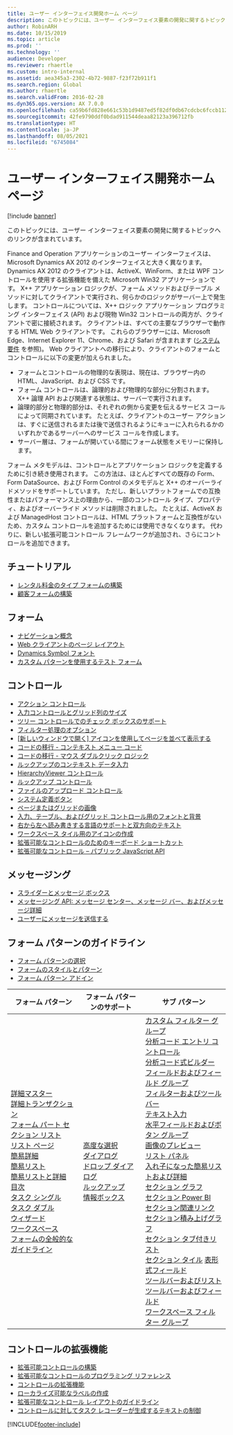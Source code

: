 ```yaml
---
title: ユーザー インターフェイス開発ホーム ページ
description: このトピックには、ユーザー インターフェイス要素の開発に関するトピックへのリンクが含まれています。
author: RobinARH
ms.date: 10/15/2019
ms.topic: article
ms.prod: ''
ms.technology: ''
audience: Developer
ms.reviewer: rhaertle
ms.custom: intro-internal
ms.assetid: aea345a3-2302-4b72-9887-f23f72b911f1
ms.search.region: Global
ms.author: rhaertle
ms.search.validFrom: 2016-02-28
ms.dyn365.ops.version: AX 7.0.0
ms.openlocfilehash: ca59b6fd828e661c53b1d9487ed5f82df0db67cdcbc6fccb1129e2f392c464ad
ms.sourcegitcommit: 42fe9790ddf0bdad911544deaa82123a396712fb
ms.translationtype: HT
ms.contentlocale: ja-JP
ms.lasthandoff: 08/05/2021
ms.locfileid: "6745084"
---
```

# <a name="user-interface-development-home-page"></a>ユーザー インターフェイス開発ホーム ページ

[!include [banner](../includes/banner.md)]

このトピックには、ユーザー インターフェイス要素の開発に関するトピックへのリンクが含まれています。

Finance and Operation アプリケーションのユーザー インターフェイスは、 Microsoft Dynamics AX 2012 のインターフェイスと大きく異なります。 Dynamics AX 2012 のクライアントは、ActiveX、WinForm、または WPF コントロールを使用する拡張機能を備えた Microsoft Win32 アプリケーションです。 X++ アプリケーション ロジックが、フォーム メソッドおよびテーブル メソッドに対してクライアントで実行され、何らかのロジックがサーバー上で発生します。 コントロールについては、X++ ロジック アプリケーション プログラミング インターフェイス (API) および現物 Win32 コントロールの両方が、クライアントで密に接続されます。 クライアントは、すべての主要なブラウザーで動作する HTML Web クライアントです。 これらのブラウザーには、Microsoft Edge、Internet Explorer 11、Chrome、および Safari が含まれます ([システム要件](../../fin-ops/get-started/system-requirements.md) を参照)。 Web クライアントへの移行により、クライアントのフォームとコントロールに以下の変更が加えられました。

-   フォームとコントロールの物理的な表現は、現在は、ブラウザー内の HTML、JavaScript、および CSS です。
-   フォーム コントロールは、論理的および物理的な部分に分割されます。 X++ 論理 API および関連する状態は、サーバーで実行されます。
-   論理的部分と物理的部分は、それぞれの側から変更を伝えるサービス コールによって同期されています。 たとえば、クライアントのユーザー アクションは、すぐに送信されるまたは後で送信されるようにキューに入れられるかのいずれかであるサーバーへのサービス コールを作成します。
-   サーバー層は、フォームが開いている間にフォーム状態をメモリーに保持します。

フォーム メタモデルは、コントロールとアプリケーション ロジックを定義するために引き続き使用されます。 この方法は、ほとんどすべての既存の Form、Form DataSource、および Form Control のメタモデルと X++ のオーバーライドメソッドをサポートしています。 ただし、新しいプラットフォームでの互換性またはパフォーマンス上の理由から、一部のコントロール タイプ、プロパティ、およびオーバーライド メソッドは削除されました。 たとえば、ActiveX および ManagedHost コントロールは、HTML プラットフォームと互換性がないため、カスタム コントロールを追加するためには使用できなくなります。 代わりに、新しい拡張可能コントロール フレームワークが追加され、さらにコントロールを追加できます。

## <a name="tutorials"></a>チュートリアル
-   [レンタル料金のタイプ フォームの構築](build-rental-charge-type-form.md)
-   [顧客フォームの構築](build-customer-form.md)

## <a name="forms"></a>フォーム
-   [ナビゲーション概念](page-navigation.md)
-   [Web クライアントのページ レイアウト](page-layout.md)
-   [Dynamics Symbol フォント](symbol-font.md)
-   [カスタム パターンを使用するテスト フォーム](testing-forms-custom-patterns.md)

## <a name="controls"></a>コントロール
-   [アクション コントロール](action-controls.md)
-   [入力コントロールとグリッド列のサイズ](sizing-input-controls-grid-columns.md)
-   [ツリー コントロールでのチェック ボックスのサポート](check-box-tree-controls.md)
-   [フィルター処理のオプション](filtering.md)
-   [[新しいウィンドウで開く] アイコンを使用してページを並べて表示する](../../fin-ops/get-started/display-pages-side-by-side.md)
-   [コードの移行 - コンテキスト メニュー コード](../migration-upgrade/code-migration-context-menus.md)
-   [コードの移行 - マウス ダブルクリック ロジック](../migration-upgrade/code-migration-double-click.md)
-   [ルックアップのコンテキスト データ入力](contextual-data-entry-lookups.md)
-   [HierarchyViewer コントロール](hierarchy-viewer-control.md)
-   [ルックアップ コントロール](lookups-controls.md)
-   [ファイルのアップロード コントロール](file-upload-control.md)
-   [システム定義ボタン](system-defined-buttons.md)
-   [ページまたはグリッドの画像](images-form-grid.md)
-   [入力、テーブル、およびグリッド コントロール用のフォントと背景](specify-color-font-background-controls.md)
-   [右から左へ読み書きする言語のサポートと双方向のテキスト](bidirectional-support.md)
-   [ワークスペース タイル用のアイコンの作成](create-icons-workspace-tiles.md)
-   [拡張可能なコントロールのためのキーボード ショートカット](keyboard-shortcuts-controls.md)
-   [拡張可能なコントロール – パブリック JavaScript API](public-javascript-apis.md)

## <a name="messaging"></a>メッセージング
-   [スライダーとメッセージ ボックス](slider-messagebox.md)
-   [メッセージング API: メッセージ センター、メッセージ バー、およびメッセージ詳細](messaging-api-center-bar-details.md)
-   [ユーザーにメッセージを送信する](messaging-user.md)

## <a name="form-pattern-guidelines"></a>フォーム パターンのガイドライン
-   [フォーム パターンの選択](select-form-pattern.md)
-   [フォームのスタイルとパターン](form-styles-patterns.md)
-   [フォーム パターン アドイン](form-pattern-add-ins.md)

| フォーム パターン     | フォーム パターンのサポート       | サブ パターン      |
|---|---|---|
| [詳細マスター](details-master-form-pattern.md)<br>[詳細トランザクション](details-transaction-form-pattern.md)<br>[フォーム パート セクション リスト](section-list-form-pattern.md)<br>[リスト ページ](list-page-form-pattern.md)<br>[簡易詳細](simple-details-form-pattern.md)<br>[簡易リスト](simple-list-form-pattern.md)<br>[簡易リストと詳細](simple-list-details-form-pattern.md)<br>[目次](table-of-contents-form-pattern.md)<br>[タスク シングル](task-single-form-pattern.md)<br>[タスク ダブル](task-double-form-pattern.md)<br>[ウィザード](wizard-form-pattern.md)<br>[ワークスペース](workspace-form-pattern.md)<br>[フォームの全般的なガイドライン](general-form-guidelines.md) | [高度な選択](advanced-selection-form-pattern.md)<br>[ダイアログ](dialog-form-pattern.md)<br>[ドロップ ダイアログ](drop-dialog-form-pattern.md)<br>[ルックアップ](lookup-form-pattern.md)<br>[情報ボックス](factbox-form-patterns.md) | [カスタム フィルター グループ](custom-filter-group-subpattern.md)<br>[分析コード エントリ コントロール](../financial/dimension-entry-control-subpattern.md)<br>[分析コード式ビルダー](../financial/dimension-expression-builder-subpattern.md)<br>[フィールドおよびフィールド グループ](fields-field-groups-subpattern.md)<br>[フィルターおよびツールバー](filters-toolbar-subpattern.md)<br>[テキスト入力](fill-text-subpattern.md)<br>[水平フィールドおよびボタン グループ](horizontal-fields-buttons-group-subpattern.md)<br>[画像のプレビュー](image-preview-subpattern.md)<br>[リスト パネル](list-panel-subpattern.md)<br>[入れ子になった簡易リストおよび詳細](nested-simple-list-details-subpattern.md)<br>[セクション グラフ](section-chart-form-pattern.md)<br>[セクション Power BI](section-powerbi-subpattern.md)<br>[セクション関連リンク](section-related-links-subpattern.md)<br>[セクション積み上げグラフ](section-stacked-chart-subpattern.md)<br>[セクション タブ付きリスト](section-tabbed-list-subpattern.md)<br>[セクション タイル](section-tiles-subpattern.md) [表形式フィールド](tabular-fields-subpattern.md)<br>[ツールバーおよびリスト](toolbar-list-subpattern.md)<br>[ツールバーおよびフィールド](toolbar-fields-subpattern.md)<br>[ワークスペース フィルター グループ](workspace-filter-group-subpattern.md) |

## <a name="control-extensibility"></a>コントロールの拡張機能
-   [拡張可能コントロールの構築](build-extensible-control.md)
-   [拡張可能なコントロールのプログラミング リファレンス](extensible-control-programming-reference.md)
-   [コントロールの拡張機能](control-extensibility.md)
-   [ローカライズ可能なラベルの作成](create-localizable-labels-client.md)
-   [拡張可能なコントロール レイアウトのガイドライン](extensible-controls-layout.md)
-   [コントロールに対してタスク レコーダーが生成するテキストの制御](task-recorder-control-text.md)








[!INCLUDE[footer-include](../../../includes/footer-banner.md)]